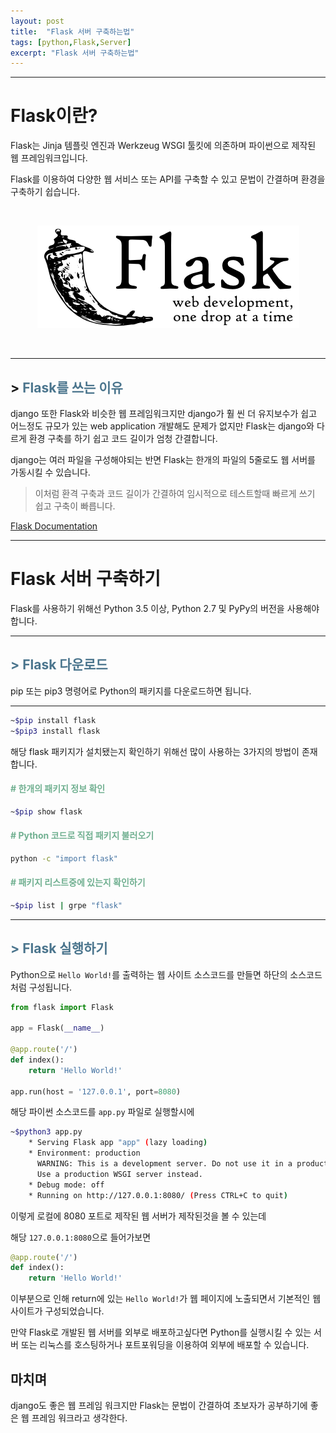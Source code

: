 ```yaml
---
layout: post
title:  "Flask 서버 구축하는법"
tags: [python,Flask,Server]
excerpt: "Flask 서버 구축하는법"
---
```


* * *

# Flask이란?

Flask는 Jinja 템플릿 엔진과 Werkzeug WSGI 툴킷에 의존하며 파이썬으로 제작된 웹 프레임워크입니다.

Flask를 이용하여 다양한 웹 서비스 또는 API를 구축할 수 있고 문법이 간결하며 환경을 구축하기 쉽습니다.

<br>

<p align=center>
    <img rel="Flask logo" src="/post-images/Flask/flask-logo.png">
</p>
<br>

* * *

## > <span style="color:#4B758D;">Flask를 쓰는 이유</span>

django 또한 Flask와 비슷한 웹 프레임워크지만 django가 훨 씬 더 유지보수가 쉽고 어느정도 규모가 있는 web application 개발해도 문제가 없지만 Flask는 django와 다르게 환경 구축를 하기 쉽고 코드 길이가 엄청 간결합니다.

django는 여러 파일을 구성해야되는 반면 Flask는 한개의 파일의 5줄로도 웹 서버를 가동시킬 수 있습니다.

> 이처럼 환격 구축과 코드 길이가 간결하여 임시적으로 테스트할때 빠르게 쓰기 쉽고 구축이 빠릅니다.

[Flask Documentation](https://flask.palletsprojects.com/en/1.1.x/)

* * *

# Flask 서버 구축하기

Flask를 사용하기 위해선 Python 3.5 이상, Python 2.7 및 PyPy의 버전을 사용해야 합니다.

* * *

## <span style="color:#4B758D;">> Flask 다운로드</span>

pip 또는 pip3 명령어로 Python의 패키지를 다운로드하면 됩니다.

* * *

```bash
~$pip install flask
~$pip3 install flask
```

해당 flask 패키지가 설치됐는지 확인하기 위해선 많이 사용하는 3가지의 방법이 존재합니다.

#### <span style="color:#71B091;"># 한개의 패키지 정보 확인</span>

```bash
~$pip show flask
```

#### <span style="color:#71B091;"># Python 코드로 직접 패키지 불러오기</span>

```bash
python -c "import flask"
```

#### <span style="color:#71B091;"># 패키지 리스트중에 있는지 확인하기</span>

```bash
~$pip list | grpe "flask"
```

* * *

## <span style="color:#4B758D;">> Flask 실행하기</span>

Python으로 ``Hello World!``를 출력하는 웹 사이트 소스코드를 만들면 하단의 소스코드처럼 구성됩니다.

```python
from flask import Flask

app = Flask(__name__)

@app.route('/')
def index():
    return 'Hello World!'

app.run(host = '127.0.0.1', port=8080)
```

해당 파이썬 소스코드를 ``app.py`` 파일로 실행할시에

```bash
~$python3 app.py
    * Serving Flask app "app" (lazy loading)
    * Environment: production
      WARNING: This is a development server. Do not use it in a production deployment.
      Use a production WSGI server instead.
    * Debug mode: off
    * Running on http://127.0.0.1:8080/ (Press CTRL+C to quit)
```

이렇게 로컬에 8080 포트로 제작된 웹 서버가 제작된것을 볼 수 있는데

해당 ``127.0.0.1:8080``으로 들어가보면 

```python
@app.route('/')
def index():
    return 'Hello World!'
```

이부분으로 인해 return에 있는 ``Hello World!``가 웹 페이지에 노출되면서 기본적인 웹 사이트가 구성되었습니다.

만약 Flask로 개발된 웹 서버를 외부로 배포하고싶다면 Python를 실행시킬 수 있는 서버 또는 리눅스를 호스팅하거나 포트포워딩을 이용하여 외부에 배포할 수 있습니다.

## 마치며

django도 좋은 웹 프레임 워크지만 Flask는 문법이 간결하여 초보자가 공부하기에 좋은 웹 프레임 워크라고 생각한다.